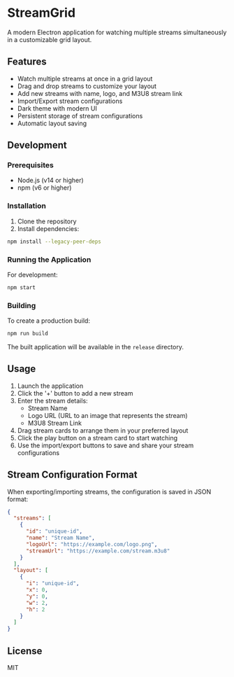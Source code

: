 # StreamGrid

A modern Electron application for watching multiple streams simultaneously in a customizable grid layout.

## Features

- Watch multiple streams at once in a grid layout
- Drag and drop streams to customize your layout
- Add new streams with name, logo, and M3U8 stream link
- Import/Export stream configurations
- Dark theme with modern UI
- Persistent storage of stream configurations
- Automatic layout saving

## Development

### Prerequisites

- Node.js (v14 or higher)
- npm (v6 or higher)

### Installation

1. Clone the repository
2. Install dependencies:
```bash
npm install --legacy-peer-deps
```

### Running the Application

For development:
```bash
npm start
```

### Building

To create a production build:
```bash
npm run build
```

The built application will be available in the `release` directory.

## Usage

1. Launch the application
2. Click the '+' button to add a new stream
3. Enter the stream details:
   - Stream Name
   - Logo URL (URL to an image that represents the stream)
   - M3U8 Stream Link
4. Drag stream cards to arrange them in your preferred layout
5. Click the play button on a stream card to start watching
6. Use the import/export buttons to save and share your stream configurations

## Stream Configuration Format

When exporting/importing streams, the configuration is saved in JSON format:

```json
{
  "streams": [
    {
      "id": "unique-id",
      "name": "Stream Name",
      "logoUrl": "https://example.com/logo.png",
      "streamUrl": "https://example.com/stream.m3u8"
    }
  ],
  "layout": [
    {
      "i": "unique-id",
      "x": 0,
      "y": 0,
      "w": 2,
      "h": 2
    }
  ]
}
```

## License

MIT
